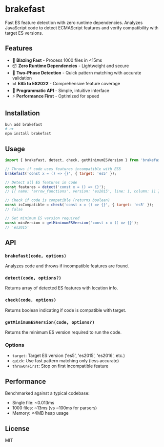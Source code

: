 # brakefast

Fast ES feature detection with zero runtime dependencies. Analyzes JavaScript code to detect ECMAScript features and verify compatibility with target ES versions.

## Features

- 🚀 **Blazing Fast** - Process 1000 files in <15ms
- 📦 **Zero Runtime Dependencies** - Lightweight and secure
- 🎯 **Two-Phase Detection** - Quick pattern matching with accurate validation
- 📊 **ES5 to ES2022** - Comprehensive feature coverage
- 🔧 **Programmatic API** - Simple, intuitive interface
- ⚡ **Performance First** - Optimized for speed

## Installation

```bash
bun add brakefast
# or
npm install brakefast
```

## Usage

```javascript
import { brakefast, detect, check, getMinimumESVersion } from 'brakefast';

// Throws if code uses features incompatible with ES5
brakefast('const x = () => {}', { target: 'es5' });

// Detect all ES features in code
const features = detect('const x = () => {}');
// [{ name: 'arrow_functions', version: 'es2015', line: 1, column: 11 }]

// Check if code is compatible (returns boolean)
const isCompatible = check('const x = () => {}', { target: 'es5' });
// false

// Get minimum ES version required
const minVersion = getMinimumESVersion('const x = () => {}');
// 'es2015'
```

## API

### `brakefast(code, options)`
Analyzes code and throws if incompatible features are found.

### `detect(code, options?)`
Returns array of detected ES features with location info.

### `check(code, options)`
Returns boolean indicating if code is compatible with target.

### `getMinimumESVersion(code, options?)`
Returns the minimum ES version required to run the code.

### Options

- `target`: Target ES version ('es5', 'es2015', 'es2016', etc.)
- `quick`: Use fast pattern matching only (less accurate)
- `throwOnFirst`: Stop on first incompatible feature

## Performance

Benchmarked against a typical codebase:

- Single file: ~0.013ms
- 1000 files: ~13ms (vs ~100ms for parsers)
- Memory: <4MB heap usage

## License

MIT